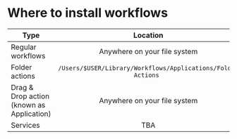 

# Where to install workflows

| Type   |      Location      | 
|----------|:-------------:|
| Regular workflows |  Anywhere on your file system |
| Folder actions |    `/Users/$USER/Library/Workflows/Applications/Folder Actions ` |
| Drag & Drop action (known as Application)| Anywhere on your file system |
| Services| TBA |
